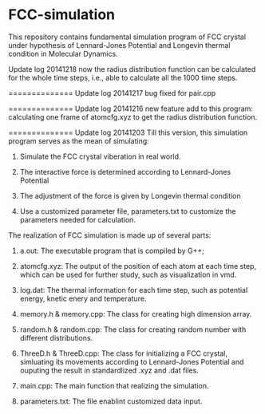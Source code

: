 FCC-simulation
==============

This repository contains fundamental simulation program of FCC crystal under hypothesis of Lennard-Jones Potential and Longevin thermal condition in Molecular Dynamics.

Update log 20141218
now the radius distribution function can be calculated for the whole time steps, i.e., able to calculate all the 1000 time steps.

==============
Update log 20141217
bug fixed for pair.cpp

==============
Update log 20141216
new feature add to this program: calculating one frame of atomcfg.xyz to get the radius distribution function.

==============
Update log 20141203
Till this version, this simulation program serves as the mean of simulating:

1. Simulate the FCC crystal viberation in real world.

2. The interactive force is determined according to Lennard-Jones Potential

3. The adjustment of the force is given by Longevin thermal condition

4. Use a customized parameter file, parameters.txt to customize the parameters needed for calculation.

The realization of FCC simulation is made up of several parts:

1. a.out: The executable program that is compiled by G++;

2. atomcfg.xyz: The output of the position of each atom at each time step, which can be used for further study, such as visualization in vmd.

3. log.dat: The thermal information for each time step, such as potential energy, knetic enery and temperature.

4. memory.h & memory.cpp: The class for creating high dimension array.

5. random.h & random.cpp: The class for creating random number with different distributions.

6. ThreeD.h & ThreeD.cpp: The class for initializing a FCC crystal, simluating its movements according to Lennard-Jones Potential and ouputing the result in standardlized .xyz and .dat files.

7. main.cpp: The main function that realizing the simulation.

8. parameters.txt: The file enablint customized data input.
